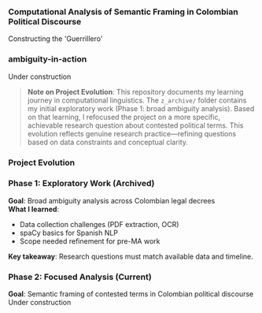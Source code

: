 ### Computational Analysis of Semantic Framing in Colombian Political Discourse
Constructing the 'Guerrillero'

### ambiguity-in-action
Under construction

> **Note on Project Evolution**: This repository documents my learning journey in computational linguistics. The `z_archive/` folder contains my initial exploratory work (Phase 1: broad ambiguity analysis). Based on that learning, I refocused the project on a more specific, achievable research question about contested political terms. This evolution reflects genuine research practice—refining questions based on data constraints and conceptual clarity.

### Project Evolution

### Phase 1: Exploratory Work (Archived)
**Goal**: Broad ambiguity analysis across Colombian legal decrees  
**What I learned**: 
- Data collection challenges (PDF extraction, OCR)
- spaCy basics for Spanish NLP
- Scope needed refinement for pre-MA work

**Key takeaway**: Research questions must match available data and timeline.

### Phase 2: Focused Analysis (Current)
**Goal**: Semantic framing of contested terms in Colombian political discourse  
Under construction
